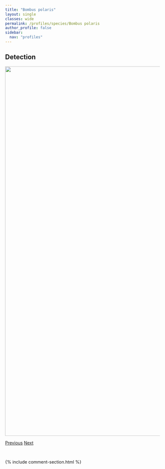 ```yaml
---
title: "Bombus polaris"
layout: single
classes: wide
permalink: /profiles/species/Bombus polaris
author_profile: false
sidebar:
  nav: "profiles"
---
```


<h2>Detection</h2>

<a href="/ANBC/assets/figures/species/Bombus polaris/range-map.png">
<img src="/ANBC/assets/figures/species/Bombus polaris/range-map.png" height = "1200" width = "800">
</a>

<a href="/profiles/species/Bombus perplexus" class="pagination--pager" title="PreviousName">Previous</a> <a href="/profiles/species/Bombus rufocinctus" class="pagination--pager" title="NextName">Next</a>

<p>&nbsp;</p>

{% include comment-section.html %}
